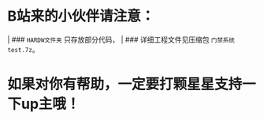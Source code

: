 # B站来的小伙伴请注意：
| ### `HARDW文件夹` 只存放部分代码，
| ### 详细工程文件见压缩包   `门禁系统test.7z`。
# 如果对你有帮助，一定要打颗星星支持一下up主哦！

